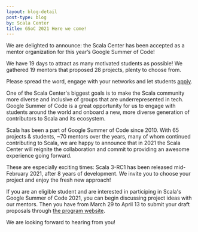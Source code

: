 ```yaml
---
layout: blog-detail
post-type: blog
by: Scala Center
title: GSoC 2021 Here we come!
---
```


We are delighted to announce: the Scala Center has been accepted as a mentor
organization for this year’s Google Summer of Code!

We have 19 days to attract as many motivated students as possible! We gathered
19 mentors that proposed 28 projects, plenty to choose from.

Please spread the word, engage with your networks and let students
[apply](https://summerofcode.withgoogle.com/organizations/5449337515016192/).


One of the Scala Center's biggest goals is to make the Scala community more
diverse and inclusive of groups that are underrepresented in tech. Google
Summer of Code is a great opportunity for us to engage with students around the
world and onboard a new, more diverse generation of contributors to Scala and
its ecosystem.


Scala has been a part of Google Summer of Code since 2010. With 65 projects &
students, ~70 mentors over the years, many of whom continued contributing to
Scala, we are happy to announce that in 2021 the Scala Center will reignite the
collaboration and commit to providing an awesome experience going forward.

These are especially exciting times: Scala 3-RC1 has been released mid-February
2021, after 8 years of development. We invite you to choose your project and
enjoy the fresh new approach!


If you are an eligible student and are interested in participing in Scala's
Google Summer of Code 2021, you can begin discussing project ideas with our
mentors.  Then you have from March 29 to April 13 to submit your draft
proposals through [the program website](https://summerofcode.withgoogle.com/organizations/5449337515016192/).

We are looking forward to hearing from you!

